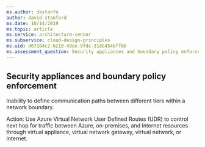 ```yaml
---
ms.author: dastanfo
author: david-stanford
ms.date: 10/14/2019
ms.topic: article
ms.service: architecture-center
ms.subservice: cloud-design-principles
ms.uid: d67104c2-6210-49ee-9fdc-318b454bff6b
ms.assessment_question: Security appliances and boundary policy enforcement
---
```

## Security appliances and boundary policy enforcement

Inability to define communication paths between different tiers within a network boundary.

Action:
Use Azure Virtual Network User Defined Routes (UDR) to control next hop for traffic between Azure, on-premises, and Internet resources through virtual appliance, virtual network gateway, virtual network, or Internet.
